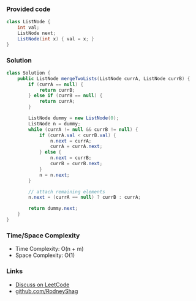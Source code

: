 ### Provided code

```java
class ListNode {
    int val;
    ListNode next;
    ListNode(int x) { val = x; }
}
```

### Solution

```java
class Solution {
    public ListNode mergeTwoLists(ListNode currA, ListNode currB) {
        if (currA == null) {
            return currB;
        } else if (currB == null) {
            return currA;
        }

        ListNode dummy = new ListNode(0);
        ListNode n = dummy;
        while (currA != null && currB != null) {
            if (currA.val < currB.val) {
                n.next = currA;
                currA = currA.next;
            } else {
                n.next = currB;
                currB = currB.next;
            }
            n = n.next;
        }

        // attach remaining elements
        n.next = (currA == null) ? currB : currA;

        return dummy.next;
    }
}
```

### Time/Space Complexity

- Time Complexity: O(n + m)
- Space Complexity: O(1)

### Links

- [Discuss on LeetCode](https://leetcode.com/problems/merge-two-sorted-lists/discuss/304545)
- [github.com/RodneyShag](https://github.com/RodneyShag)
